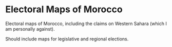 # Electoral Maps of Morocco
Electoral maps of Morocco, including the claims on Western Sahara (which I am personally against).

Should include maps for legislative and regional elections.
